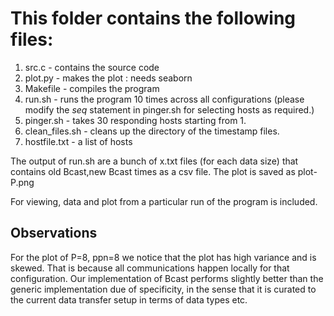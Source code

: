 # This folder contains the following files:
1. src.c - contains the source code
2. plot.py - makes the plot : needs seaborn
3. Makefile - compiles the program
4. run.sh - runs the program 10 times across all configurations (please modify
   the _seq_ statement in pinger.sh for selecting hosts as required.)
5. pinger.sh - takes 30 responding hosts starting from 1.
6. clean\_files.sh - cleans up the directory of the timestamp files.
7. hostfile.txt - a list of hosts

The output of run.sh are a bunch of x.txt files (for each data size) that contains old Bcast,new Bcast times as
a csv file. The plot is saved as plot-P.png

For viewing, data and plot from a particular run of the program is included. 

## Observations

For the plot of P=8, ppn=8 we notice that the plot has high variance and is skewed. That is because all communications happen locally for that configuration. Our implementation of Bcast performs slightly better than the generic implementation due of specificity, in the sense that it is curated to the current data transfer setup in terms of data types etc.
